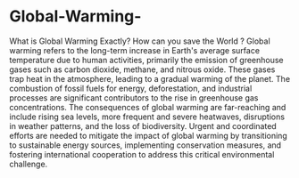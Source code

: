 # Global-Warming-
What is Global Warming Exactly?
How can you save the World ?
Global warming refers to the long-term increase in Earth's average surface temperature due to human activities, primarily the emission of greenhouse gases such as carbon dioxide, methane, and nitrous oxide. These gases trap heat in the atmosphere, leading to a gradual warming of the planet. The combustion of fossil fuels for energy, deforestation, and industrial processes are significant contributors to the rise in greenhouse gas concentrations. The consequences of global warming are far-reaching and include rising sea levels, more frequent and severe heatwaves, disruptions in weather patterns, and the loss of biodiversity. Urgent and coordinated efforts are needed to mitigate the impact of global warming by transitioning to sustainable energy sources, implementing conservation measures, and fostering international cooperation to address this critical environmental challenge.






